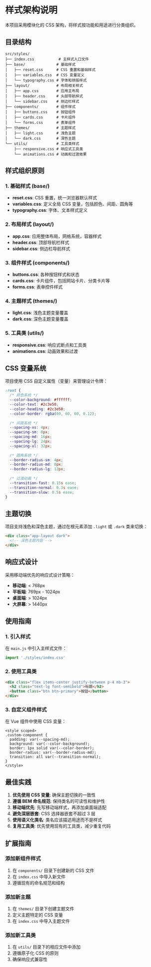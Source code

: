 # 样式架构说明

本项目采用模块化的 CSS 架构，将样式按功能和用途进行分类组织。

## 目录结构

```
src/styles/
├── index.css           # 主样式入口文件
├── base/              # 基础样式
│   ├── reset.css      # CSS 重置和基础样式
│   ├── variables.css  # CSS 变量定义
│   └── typography.css # 字体和排版样式
├── layout/            # 布局相关样式
│   ├── app.css        # 应用主布局
│   ├── header.css     # 头部导航样式
│   └── sidebar.css    # 侧边栏样式
├── components/        # 组件样式
│   ├── buttons.css    # 按钮组件
│   ├── cards.css      # 卡片组件
│   └── forms.css      # 表单组件
├── themes/            # 主题样式
│   ├── light.css      # 浅色主题
│   └── dark.css       # 深色主题
└── utils/             # 工具类样式
    ├── responsive.css # 响应式工具类
    └── animations.css # 动画和过渡效果
```

## 样式组织原则

### 1. 基础样式 (base/)
- **reset.css**: CSS 重置，统一浏览器默认样式
- **variables.css**: 定义全局 CSS 变量，包括颜色、间距、圆角等
- **typography.css**: 字体、文本样式定义

### 2. 布局样式 (layout/)
- **app.css**: 应用整体布局，网格系统，容器样式
- **header.css**: 顶部导航栏样式
- **sidebar.css**: 侧边栏导航样式

### 3. 组件样式 (components/)
- **buttons.css**: 各种按钮样式和状态
- **cards.css**: 卡片组件，包括网站卡片、分类卡片等
- **forms.css**: 表单控件样式

### 4. 主题样式 (themes/)
- **light.css**: 浅色主题变量覆盖
- **dark.css**: 深色主题变量覆盖

### 5. 工具类 (utils/)
- **responsive.css**: 响应式断点和工具类
- **animations.css**: 动画效果和过渡

## CSS 变量系统

项目使用 CSS 自定义属性（变量）来管理设计令牌：

```css
:root {
  /* 颜色系统 */
  --color-background: #ffffff;
  --color-text: #2c3e50;
  --color-heading: #2c3e50;
  --color-border: rgba(60, 60, 60, 0.12);
  
  /* 间距系统 */
  --spacing-xs: 4px;
  --spacing-sm: 8px;
  --spacing-md: 16px;
  --spacing-lg: 24px;
  --spacing-xl: 32px;
  
  /* 圆角系统 */
  --border-radius-sm: 4px;
  --border-radius-md: 8px;
  --border-radius-lg: 12px;
  
  /* 过渡动画 */
  --transition-fast: 0.15s ease;
  --transition-normal: 0.3s ease;
  --transition-slow: 0.5s ease;
}
```

## 主题切换

项目支持浅色和深色主题，通过在根元素添加 `.light` 或 `.dark` 类来切换：

```html
<div class="app-layout dark">
  <!-- 深色主题内容 -->
</div>
```

## 响应式设计

采用移动端优先的响应式设计策略：

- **移动端**: < 768px
- **平板端**: 769px - 1024px  
- **桌面端**: > 1024px
- **大屏幕**: > 1440px

## 使用指南

### 1. 引入样式
在 `main.js` 中引入主样式文件：

```javascript
import './styles/index.css'
```

### 2. 使用工具类
```html
<div class="flex items-center justify-between p-4 mb-3">
  <h2 class="text-lg font-semibold">标题</h2>
  <button class="btn btn-primary">按钮</button>
</div>
```

### 3. 自定义组件样式
在 Vue 组件中使用 CSS 变量：

```vue
<style scoped>
.custom-component {
  padding: var(--spacing-md);
  background: var(--color-background);
  border: 1px solid var(--color-border);
  border-radius: var(--border-radius-md);
  transition: all var(--transition-normal);
}
</style>
```

## 最佳实践

1. **优先使用 CSS 变量**: 确保主题切换的一致性
2. **遵循 BEM 命名规范**: 保持类名的可读性和维护性
3. **移动端优先**: 先写移动端样式，再添加桌面端适配
4. **避免深层嵌套**: CSS 选择器嵌套不超过 3 层
5. **使用语义化类名**: 类名应该描述用途而不是样式
6. **复用工具类**: 优先使用现有的工具类，减少重复代码

## 扩展指南

### 添加新组件样式
1. 在 `components/` 目录下创建新的 CSS 文件
2. 在 `index.css` 中导入新文件
3. 遵循现有的命名规范和结构

### 添加新主题
1. 在 `themes/` 目录下创建主题文件
2. 定义主题特定的 CSS 变量
3. 在 `index.css` 中导入主题文件

### 添加新工具类
1. 在 `utils/` 目录下的相应文件中添加
2. 遵循原子化 CSS 的原则
3. 确保响应式兼容性